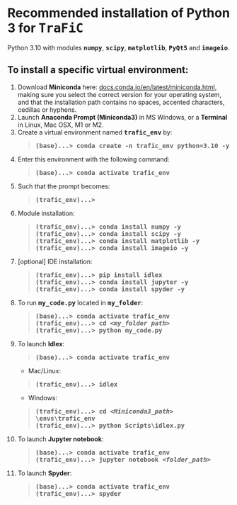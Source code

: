 # Recommended installation of Python 3 for <tt>TraFiC</tt>
Python 3.10 with modules <tt><b>numpy</b></tt>, <tt><b>scipy</b></tt>, <tt><b>matplotlib</b></tt>, <tt><b>PyQt5</b></tt> and <tt><b>imageio</b></tt>.  
## To install a specific virtual environment:
1. Download <b>Miniconda</b> here: [docs.conda.io/en/latest/miniconda.html](https://docs.conda.io/en/latest/miniconda.html), making sure you select the correct version for your operating system, and that the installation path contains no spaces, accented characters, cedillas or hyphens.
1. Launch <b>Anaconda Prompt (Miniconda3)</b> in MS Windows, or a <b>Terminal</b> in Linux, Mac OSX, M1 or M2.
1. Create a virtual environment named <tt><b>trafic_env</b></tt> by:
    > <tt><b>(base)...> conda create -n trafic_env python=3.10 -y </b></tt>   
1. Enter this environment with the following command:
    > <tt><b>(base)...> conda activate trafic_env</b></tt>  
1. Such that the prompt becomes:  
   > <tt><b>(trafic_env)...></b></tt>
1. Module installation:
   > <tt><b>(trafic_env)...> conda install numpy -y </b></tt>  
   > <tt><b>(trafic_env)...> conda install scipy -y </b></tt>  
   > <tt><b>(trafic_env)...> conda install matplotlib -y </b></tt>   
   > <tt><b>(trafic_env)...> conda install imageio -y </b></tt>   
1. [optional] IDE installation:
   > <tt><b>(trafic_env)...> pip install idlex </b></tt>   
   > <tt><b>(trafic_env)...> conda install jupyter -y</b></tt>   
   > <tt><b>(trafic_env)...> conda install spyder -y</b></tt>   
1. To run <tt><b>my_code.py</b></tt> located in <tt><b>my_folder</b></tt>:
   > <tt><b>(base)...> conda activate trafic_env</b></tt> </b></tt>   
   > <tt><b>(trafic_env)...> cd <i><my_folder path></i> </b></tt>  
   > <tt><b>(trafic_env)...> python my_code.py </b></tt>  
1. To launch <b>Idlex</b>:
   > <tt><b>(base)...> conda activate trafic_env</b></tt> 
   - Mac/Linux: 
   > <tt><b>(trafic_env)...> idlex </b></tt>  
   - Windows:  
   > <tt><b>(trafic_env)...> cd <i><Miniconda3_path> </i> \envs\trafic_env</b></tt>  
   > <tt><b>(trafic_env)...> python Scripts\idlex.py </b></tt>  
1. To launch <b>Jupyter notebook</b>:
   > <tt><b>(base)...> conda activate trafic_env</b></tt>   
   > <tt><b>(trafic_env)...> jupyter notebook <i><folder_path></i> </b></tt>   
1. To launch <b>Spyder</b>:
   > <tt><b>(base)...> conda activate trafic_env</b></tt>   
   > <tt><b>(trafic_env)...> spyder </b></tt>   